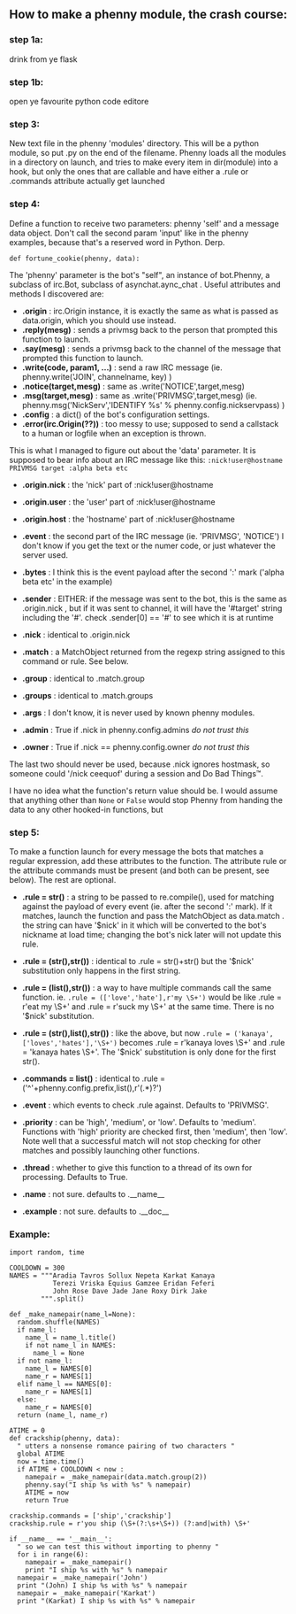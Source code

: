How to make a phenny module, the crash course:
----------------------------------------------
### step 1a:
drink from ye flask

### step 1b:
open ye favourite python code editore

### step 3:
New text file in the phenny 'modules' directory. This will be a python
module, so put .py on the end of the filename. Phenny loads all the
modules in a directory on launch, and tries to make every item in
dir(module) into a hook, but only the ones that are callable and have
either a .rule or .commands attribute actually get launched

### step 4:
Define a function to receive two parameters: phenny 'self' and a
message data object.  Don't call the second param 'input' like in
the phenny examples, because that's a reserved word in Python.  Derp.

`def fortune_cookie(phenny, data):`

The 'phenny' parameter is the bot's "self", an instance of bot.Phenny,
a subclass of irc.Bot, subclass of asynchat.aync\_chat .  Useful
attributes and methods I discovered are:

 - **.origin** : irc.Origin instance, it is exactly the same as
  what is passed as data.origin, which you should use instead.
 - **.reply(mesg)** : sends a privmsg back to the person that
  prompted this function to launch.
 - **.say(mesg)** : sends a privmsg back to the channel of the message
  that prompted this function to launch.
 - **.write(code, param1, ...)** : send a raw IRC message
  (ie. phenny.write('JOIN', channelname, key) )
 - **.notice(target,mesg)** : same as .write('NOTICE',target,mesg)
 - **.msg(target,mesg)** : same as .write('PRIVMSG',target,mesg)
  (ie. phenny.msg('NickServ','IDENTIFY %s' % phenny.config.nickservpass) )
 - **.config** : a dict() of the bot's configuration settings.
 - **.error(irc.Origin(??))** : too messy to use; supposed to send
  a callstack to a human or logfile when an exception is thrown.

This is what I managed to figure out about the 'data' parameter.
It is supposed to bear info about an IRC message like this:
`:nick!user@hostname PRIVMSG target :alpha beta etc`

 - **.origin.nick** : the 'nick' part of :nick!user@hostname
 - **.origin.user** : the 'user' part of :nick!user@hostname
 - **.origin.host** : the 'hostname' part of :nick!user@hostname
 - **.event** : the second part of the IRC message (ie. 'PRIVMSG',
  'NOTICE') I don't know if you get the text or the numer code, or just
  whatever the server used.
 - **.bytes** : I think this is the event payload after the second ':'
  mark ('alpha beta etc' in the example)

 - **.sender** : EITHER: if the message was sent to the bot, this is
  the same as .origin.nick , but if it was sent to channel, it will
  have the '#target' string including the '#'.
  check .sender[0] == '#' to see which it is at runtime
 - **.nick** : identical to .origin.nick
 - **.match** : a MatchObject returned from the regexp string assigned to
  this command or rule.  See below.
 - **.group** : identical to .match.group
 - **.groups** : identical to .match.groups
 - **.args** : I don't know, it is never used by known phenny modules.
 - **.admin** : True if .nick in phenny.config.admins *do not trust this*
 - **.owner** : True if .nick == phenny.config.owner *do not trust this*

The last two should never be used, because .nick ignores hostmask,
so someone could '/nick ceequof' during a session and Do Bad Things™.

I have no idea what the function's return value should be.  I would assume
that anything other than `None` or `False` would stop Phenny from handing
the data to any other hooked-in functions, but

### step 5:

To make a function launch for every message the bots that matches a regular
expression, add these attributes to the function.  The attribute rule
or the attribute commands must be present (and both can be present,
see below).  The rest are optional.

 - **.rule = str()** : a string to be passed to re.compile(), used
  for matching against the payload of every event (ie. after the second
  ':' mark).  If it matches, launch the function and pass the MatchObject
  as data.match .  the string can have '$nick' in it which will be converted
  to the bot's nickname at load time; changing the bot's nick later will
  not update this rule.
 - **.rule = (str(),str())** : identical to .rule = str()+str() but the
  '$nick' substitution only happens in the first string.
 - **.rule = (list(),str())** : a way to have multiple commands call the
  same function.  ie. `.rule = (['love','hate'],r'my \S+')` would be like
  .rule = r'eat my \S+' and .rule = r'suck my \S+' at the same time.
  There is no '$nick' substitution.
 - **.rule = (str(),list(),str())** : like the above, but now
  `.rule = ('kanaya',['loves','hates'],'\S+')` becomes .rule = r'kanaya
  loves \S+' and .rule = 'kanaya hates \S+'.  The '$nick' substitution
  is only done for the first str().
 - **.commands = list()** : identical to
  .rule = ('^'+phenny.config.prefix,list(),r'(.\*)?')

 - **.event** : which events to check .rule against.  Defaults to 'PRIVMSG'.
 - **.priority** : can be 'high', 'medium', or 'low'.  Defaults to 'medium'.
  Functions with 'high' priority are checked first, then 'medium', then 'low'.
  Note well that a successful match will not stop checking for other
  matches and possibly launching other functions.
 - **.thread** : whether to give this function to a thread of its own
  for processing.  Defaults to True.
 - **.name** : not sure. defaults to .\_\_name\_\_
 - **.example** : not sure. defaults to .\_\_doc\_\_

### Example:

    import random, time

    COOLDOWN = 300
    NAMES = """Aradia Tavros Sollux Nepeta Karkat Kanaya
               Terezi Vriska Equius Gamzee Eridan Feferi
               John Rose Dave Jade Jane Roxy Dirk Jake
            """.split()

    def _make_namepair(name_l=None):
      random.shuffle(NAMES)
      if name_l:
        name_l = name_l.title()
        if not name_l in NAMES:
          name_l = None
      if not name_l:
        name_l = NAMES[0]
        name_r = NAMES[1]
      elif name_l == NAMES[0]:
        name_r = NAMES[1]
      else:
        name_r = NAMES[0]
      return (name_l, name_r)

    ATIME = 0
    def crackship(phenny, data):
      " utters a nonsense romance pairing of two characters "
      global ATIME
      now = time.time()
      if ATIME + COOLDOWN < now :
        namepair = _make_namepair(data.match.group(2))
        phenny.say("I ship %s with %s" % namepair)
        ATIME = now
        return True

    crackship.commands = ['ship','crackship']
    crackship.rule = r'you ship (\S+(?:\s+\S+)) (?:and|with) \S+'

    if __name__ == '__main__':
      " so we can test this without importing to phenny "
      for i in range(6):
        namepair = _make_namepair()
        print "I ship %s with %s" % namepair
      namepair = _make_namepair('John')
      print "(John) I ship %s with %s" % namepair
      namepair = _make_namepair('Karkat')
      print "(Karkat) I ship %s with %s" % namepair

